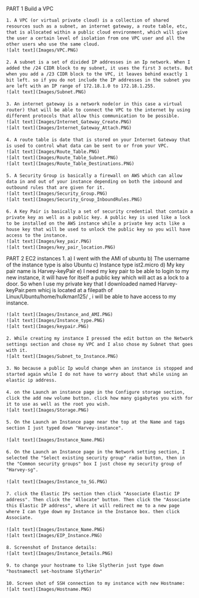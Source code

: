 PART 1 Build a VPC

    1. A VPC (or virtual private cloud) is a collection of shared resources such as a subnet, an internet gateway, a route table, etc, that is allocated within a public cloud environment, which will give the user a certain level of isolation from one VPC user and all the other users who use the same cloud.
    ![alt text](Images/VPC.PNG)

    2. A subnet is a set of divided IP addresses in an Ip network. When I added the /24 CIDR block to my subnet, it uses the first 3 octets. But when you add a /23 CIDR block to the VPC, it leaves behind exactly 1 bit left. so if you do not include the IP addresses in the subnet you are left with an IP range of 172.18.1.0 to 172.18.1.255.
    ![alt text](Images/Subnet.PNG)

    3. An internet gateway is a network node(or in this case a virtual router) that will be able to connect the VPC to the internet by using different protocols that allow this communication to be possible.
    ![alt text](Images/Internet_Gateway_Create.PNG)
    ![alt text](Images/Internet_Gateway_Attach.PNG)

    4. A route table is date that is stored on your Internet Gateway that is used to control what data can be sent to or from your VPC.
    ![alt text](Images/Route_Table.PNG)
    ![alt text](Images/Route_Table_Subnet.PNG)
    ![alt text](Images/Route_Table_Destinations.PNG)

    5. A Security Group is basically a firewall on AWS which can allow data in and out of your instance depending on both the inbound and outbound rules that are given for it.
    ![alt text](Images/Security_Group.PNG)
    ![alt text](Images/Security_Group_InboundRules.PNG)

    6. A Key Pair is basically a set of security credential that contain a private key as well as a public key. A public key is used like a lock to be installed on the AWS instance while a private key acts like a house key that will be used to unlock the public key so you will have access to the instance.
    ![alt text](Images/key_pair.PNG)
    ![alt text](Images/key_pair_location.PNG)

PART 2 EC2 instances
    1. 
        a) I went with the AMI of ubuntu
        b) The username of the instance type is also Ubuntu
        c) Instance type ist2.micro
        d) My key pair name is Harvey-keyPair
        e) I need my key pair to be able to login to my new instance, it will have for itself a public key which will act as a lock to a door. So when I use my private key that I downloaded named Harvey-keyPair.pem whicj is located at a filepath of Linux/Ubuntu/home/hulkman125/ , i will be able to have access to my instance.
    
    ![alt text](Images/Instance_and_AMI.PNG)
    ![alt text](Images/Instance_type.PNG)
    ![alt text](Images/keypair.PNG)

    2. While creating my instance I pressed the edit button on the Network settings section and chose my VPC and I also chose my Subnet that goes with it.
    ![alt text](Images/Subnet_to_Instance.PNG) 

    3. No because a public Ip would change when an instance is stopped and started again while I do not have to worry about that while using an elastic ip address.

    4. on the Launch an instance page in the Configure storage section, click the add new volume button. click how many gigabytes you with for it to use as well as the root you wish.
    ![alt text](Images/Storage.PNG)

    5. On the Launch an Instance page near the top at the Name and tags section I just typed down "Harvey-instance".

    ![alt text](Images/Instance_Name.PNG)

    6. On the Launch an Instance page in the Network setting section, I selected the "Select existing security group" radio button, then in the "Common security groups" box I just chose my security group of "Harvey-sg".

    ![alt text](Images/Instance_to_SG.PNG)

    7. click the Elastic IPs section then click "Associate Elastic IP address". Then click the "Allocate" button. Then click the "Associate this Elastic IP address", where it will redirect me to a new page where I can type down my Instance in the Instance box. then click Associate.

    ![alt text](Images/Instance_Name.PNG)
    ![alt text](Images/EIP_Instance.PNG)

    8. Screenshot of Instance details:
    ![alt text](Images/Instance_Details.PNG)

    9. to change your hostname to like Slytherin just type down "hostnamectl set-hostname Slytherin"

    10. Screen shot of SSH connection to my instance with new Hostname:
    ![alt text](Images/Hostname.PNG)
